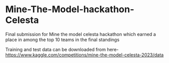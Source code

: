 # Mine-The-Model-hackathon-Celesta
Final submission for Mine the model celesta hackathon which earned a place in among the top 10 teams in the final standings

Training and test data can be downloaded from here-
https://www.kaggle.com/competitions/mine-the-model-celesta-2023/data
